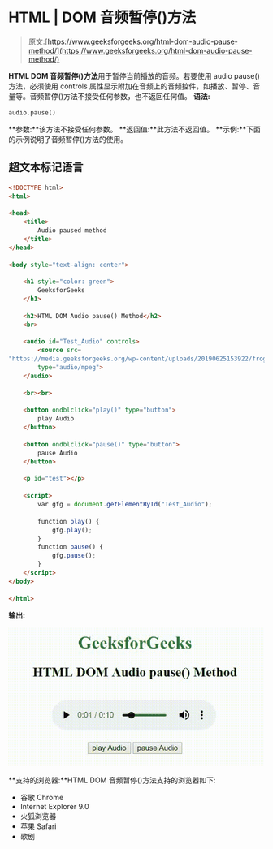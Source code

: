 # HTML | DOM 音频暂停()方法

> 原文:[https://www.geeksforgeeks.org/html-dom-audio-pause-method/](https://www.geeksforgeeks.org/html-dom-audio-pause-method/)

**HTML DOM 音频暂停()方法**用于暂停当前播放的音频。若要使用 audio pause()方法，必须使用 controls 属性显示附加在音频上的音频控件，如播放、暂停、音量等。音频暂停()方法不接受任何参数，也不返回任何值。
**语法:**

```html
audio.pause()
```

**参数:**该方法不接受任何参数。
**返回值:**此方法不返回值。
**示例:**下面的示例说明了音频暂停()方法的使用。

## 超文本标记语言

```html
<!DOCTYPE html>
<html>

<head>
    <title>
        Audio paused method
    </title>
</head>

<body style="text-align: center">

    <h1 style="color: green">
        GeeksforGeeks
    </h1>

    <h2>HTML DOM Audio pause() Method</h2>
    <br>

    <audio id="Test_Audio" controls>
        <source src=
"https://media.geeksforgeeks.org/wp-content/uploads/20190625153922/frog.mp3"
        type="audio/mpeg">
    </audio>

    <br><br>

    <button ondblclick="play()" type="button">
        play Audio
    </button>

    <button ondblclick="pause()" type="button">
        pause Audio
    </button>

    <p id="test"></p>

    <script>
        var gfg = document.getElementById("Test_Audio");

        function play() {
            gfg.play();
        }
        function pause() {
            gfg.pause();
        }
    </script>
</body>

</html>
```

**输出:**

![](img/516e9142ddccefb123ec6e656e2499f3.png)

**支持的浏览器:**HTML DOM 音频暂停()方法支持的浏览器如下:

*   谷歌 Chrome
*   Internet Explorer 9.0
*   火狐浏览器
*   苹果 Safari
*   歌剧